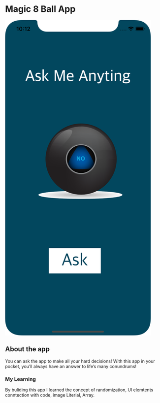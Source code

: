# Magic 8 Ball App 

![](Images/screen.png)

## About the app 
You can ask the app to make all your hard decisions! With this app in your pocket, you’ll always have an answer to life’s many conundrums!

### My Learning 
By buliding this app I learned the concept of randomization, UI elemtents conntection with code, image Literial, Array.
